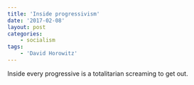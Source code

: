 ```yaml
---
title: 'Inside progressivism'
date: '2017-02-08'
layout: post
categories:
    - socialism
tags:
    - 'David Horowitz'
---
```


Inside every progressive is a totalitarian screaming to get out.